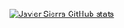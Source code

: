 

[![Javier Sierra GitHub stats](https://github-readme-stats.vercel.app/api?username=javiersierrag)](https://github.com/javiersierrag/github-readme-stats)
